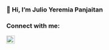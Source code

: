 ### 👋 Hi, I’m Julio Yeremia Panjaitan

### Connect with me:

<a href="https://www.linkedin.com/in/julio-panjaitan-1a6438177/"><img alt="LinkedIn" width="22px" src="https://cdn.jsdelivr.net/npm/simple-icons@v3/icons/linkedin.svg" /></a>
